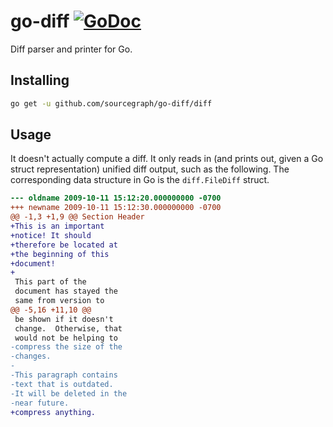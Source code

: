 # go-diff [![GoDoc](https://godoc.org/github.com/sourcegraph/go-diff/diff?status.svg)](https://godoc.org/github.com/sourcegraph/go-diff/diff)

Diff parser and printer for Go.

Installing
----------

```bash
go get -u github.com/sourcegraph/go-diff/diff
```

Usage
-----

It doesn't actually compute a diff. It only reads in (and prints out, given a Go struct representation) unified diff output, such as the following. The corresponding data structure in Go is the `diff.FileDiff` struct.

```diff
--- oldname	2009-10-11 15:12:20.000000000 -0700
+++ newname	2009-10-11 15:12:30.000000000 -0700
@@ -1,3 +1,9 @@ Section Header
+This is an important
+notice! It should
+therefore be located at
+the beginning of this
+document!
+
 This part of the
 document has stayed the
 same from version to
@@ -5,16 +11,10 @@
 be shown if it doesn't
 change.  Otherwise, that
 would not be helping to
-compress the size of the
-changes.
-
-This paragraph contains
-text that is outdated.
-It will be deleted in the
-near future.
+compress anything.
```
